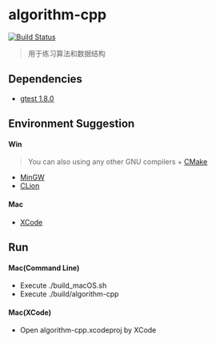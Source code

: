 # algorithm-cpp
[![Build Status](https://www.travis-ci.org/zengpw/algorithm-cpp.svg?branch=master)](https://www.travis-ci.org/zengpw/algorithm-cpp)
> 用于练习算法和数据结构

## Dependencies
* [gtest 1.8.0](https://github.com/google/googletest/tree/release-1.8.0)

## Environment Suggestion
#### Win
> You can also using any other GNU compilers + [CMake](https://cmake.org/)
* [MinGW](https://nuwen.net/mingw.html)
* [CLion](https://www.jetbrains.com/clion)
#### Mac
* [XCode](https://developer.apple.com/xcode/)

## Run
#### Mac(Command Line)
* Execute ./build_macOS.sh
* Execute ./build/algorithm-cpp
#### Mac(XCode)
* Open algorithm-cpp.xcodeproj by XCode
